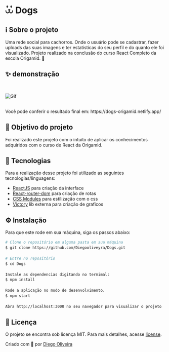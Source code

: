 # <img src="https://raw.githubusercontent.com/Diegooliveyra/Dogs/63ad8f5a54e8311aefe67d669f0db1db025f3b9b/src/Assets/dogs.svg?token=ANC2B32GH3QGPS2KGTNN2NLA3YECK" alt="Dogs" width="25" height="25"/> Dogs

## ℹ️ Sobre o projeto

Uma rede social para cachorros.
Onde o usuário pode se cadastrar, fazer uploads das suas imagens e ter estatisticas do seu perfil e do quanto ele foi visualizado.
Projeto realizado na conclusão do curso React Completo da escola Origamid. 💜

## ✨ demonstração

</br>

![Gif](https://i.gyazo.com/eb8a7669e4eec29c523b2b2f964b5e9c.gif)

</br>
Você pode conferir o resultado final em: https://dogs-origamid.netlify.app/

## 🎯 Objetivo do projeto

Foi realizado este projeto com o intuito de aplicar os conhecimentos adquiridos com o curso de React da Origamid.

## 📝 Tecnologias

Para a realização desse projeto foi utilizado as seguintes tecnologias/linguagens:

- [ReactJS](https://pt-br.reactjs.org) para criação da interface
- [React-router-dom](https://www.npmjs.com/package/react-router-dom) para criação de rotas
- [CSS Modules](https://github.com/css-modules/css-modules) para estilização com o css
- [Victory](https://formidable.com/open-source/victory/) lib externa para criação de graficos

## ⚙️ Instalação

Para que este rode em sua máquina, siga os passos abaixo:

```bash
# Clone o repositório em alguma pasta em sua máquina
$ git clone https://github.com/Diegooliveyra/Dogs.git

# Entre no repositório
$ cd Dogs

Instale as dependencias digitando no termimal:
$ npm install

Rode a aplicação no modo de desenvolvimento.
$ npm start

Abra http://localhost:3000 no seu navegador para visualizar o projeto
```

## 📝 Licença

<p>O projeto se encontra sob licença MIT. Para mais detalhes, acesse <a href='LICENSE'>license<a>.</p>
<p>Criado com 💙 por <a href='https://github.com/Diegooliveyra/' target='blank'>Diego Oliveira</a></p>
